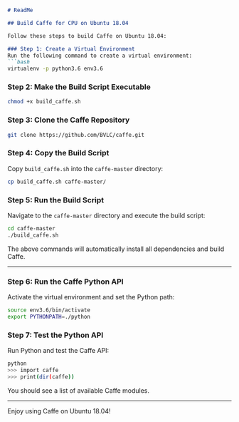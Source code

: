 ```markdown
# ReadMe

## Build Caffe for CPU on Ubuntu 18.04

Follow these steps to build Caffe on Ubuntu 18.04:

### Step 1: Create a Virtual Environment
Run the following command to create a virtual environment:
```bash
virtualenv -p python3.6 env3.6
```

### Step 2: Make the Build Script Executable
```bash
chmod +x build_caffe.sh
```

### Step 3: Clone the Caffe Repository
```bash
git clone https://github.com/BVLC/caffe.git
```

### Step 4: Copy the Build Script
Copy `build_caffe.sh` into the `caffe-master` directory:
```bash
cp build_caffe.sh caffe-master/
```

### Step 5: Run the Build Script
Navigate to the `caffe-master` directory and execute the build script:
```bash
cd caffe-master
./build_caffe.sh
```

The above commands will automatically install all dependencies and build Caffe.

---

### Step 6: Run the Caffe Python API
Activate the virtual environment and set the Python path:
```bash
source env3.6/bin/activate
export PYTHONPATH=./python
```

### Step 7: Test the Python API
Run Python and test the Caffe API:
```bash
python
>>> import caffe
>>> print(dir(caffe))
```

You should see a list of available Caffe modules.

---

Enjoy using Caffe on Ubuntu 18.04!
```
